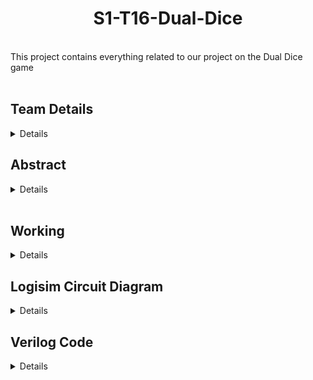 <h1 align="center">S1-T16-Dual-Dice</h1><br>
This project contains everything related to our project on the Dual Dice game<br><br>
<h2><b>Team Details</b></h2>
<details>
<br>3rd Sem B.TECH CSE <br>
Section: 1 <br> <br>
<b>Team Member</b> <br><br>
Rahul mondal<br>
221cs142 <br>
rahulmondal221cs142@nitk.edu.in <br><br>
Sandeep kumar <br>
221cs149 <br>
sandeepkumar.221cs149@nitk.edu.in <br><br>
Vivek kumar<br>
221cs166<br>
vivekkumar.221cs166@nitk.edu.in<br><br>
</details> 
<h2><b>Abstract</b></h2>
<details>
<b>IDEA</b><br><br>
The idea of this project is to provide the users with a time engaging, entertaining, and
enjoyable experience and at the same time, apply a multitude of concepts and ICs
related to this subject. The main key Idea behind this project is to automate the human
error and dominance on the games with digitalization of the gaming environments. <br><br>
<b>COMPONENTS</b> <br><br>
Breadboard <br>
Jumper wires <br>
LED <br>
Resistors <br>
Capacitors <br>
Button/Switches <br>
Battery <br>
Comparator <br>
7 segment displays <br>
Counter(Random Number display) <br>
2-Bits Adder <br>
ICs - 555,4017 <br><br>
<h1 align="center">ABSTRACT</h1><br><br>
<b>PROBLEM STATEMENT</b> <br>
This project aims to provide a fun experience to the users through a game specially
designed to be engaging and entertaining without feel cheated. A combination of LED
chaser which connected to random number generator that allow the system to
randomly glow the led at specific position and dual dice, both of which are popular
games allows high levels of engagement and keeps the users interested and satisfied
with outcome. <br><br>
<b>MOTIVATION</b> <br>
Our goal in creating this project is to provide users participating in our project with a
simple and smooth experience through digital integrated circuits. Digital IC has
limitless potential and we wanted to try our hand at a game that we could create
ourselves and thereby give other people an enjoyable experience. This project is the
result of our creativity and passion for this subject and its components, which allows
us to do our best to exploit its potential. This project mainly focuses on less human
interaction to avoid fraud and error while scanning it. Automation helps humans
achieve important results. A simple yet engaging project was our goal from the
beginning and we wanted to achieve it through this game. This allows us to explore the
potential of the digital world and deliver amazing experiences in the real world. This
project mostly focused on the less human interaction to avoid cheating and error to be
digitalize it.This project is the result of our creativity and our passion for this subject
and its components which allowed us to give our best attempt to harness its potential. <br><br>
<b>Methodology</b> <br>
In the realm of electronics and digital logic, projects that seamlessly blend creativity,
innovation, and user engagement have always held a special allure. One such project is the
LED Chaser Dice Game, a unique fusion of LEDs, simulated dice rolls, and digital logic,
creating an interactive and challenging experience for enthusiasts and casual users alike. In
this essay, we will explore the intricate details of this exciting project, its components,
functionality, and the underlying concepts that make it both entertaining and educational. 
</details><br>
<h2><b>Working</b></h2>
<details>
<h1 align="center">FUNCTIONAL TABLE</h1> <br> <br>
<table>
  <tr>
    <td align="center">LED Chaser:</td>
    <td align="center">At the heart of this project are two sets of LEDs, each designed to create a
mesmerizing visual display. The first set of LEDs, the "random chaser,"
dances in a seemingly chaotic order, representing one of the simulated
dice rolls. The second set, the "sequential chaser," obediently lights up
LEDs in numerical order from 1 to 6, mimicking the other die. These LED
chasers provide a dynamic and visually appealing aspect to the project,
capturing the attention and curiosity of users.
</td>
  </tr>
  <tr>
    <td align="center">UserOperated
Switch:
</td>
    <td align="center">A critical user interface component in the project is the switch. When
activated by the user, the LED chasers come to a halt, signaling the
intention to input a value. This moment of anticipation adds an exciting
element to the game and invites active participation
</td>
  </tr>
  <tr>
    <td align="center">Random and
Sequential
Dice Rolls:</td>
    <td align="center">The LED chasers, while captivating in their own right, serve a more
profound purpose - simulating the rolling of dice. The random LED chaser
corresponds to one die, while the sequential LED chaser represents the
other. Stopping the chasers with the switch results in the determination of
the dice outcomes.
</td>
  </tr>
  <tr>
    <td align="center">2-Bit Adder
Process:
</td>
    <td align="center">The next stage of this project involves passing the outcomes of the random
and sequential dice rolls through a 2-bit adder process. This simple yet
ingenious step adds the two dice values together, giving us the sum of the
two rolls</td>
  </tr>
  <tr>
    <td align="center">7-Segment
Display</td>
    <td align="center">The culmination of the project's functionality is the display of the dice roll
sum on a 7-segment display. The visually accessible display ensures that
users can quickly assess the outcome of their rolls, heightening their
immersion in the game.
</td>
  </tr>
  <tr>
    <td align="center">N-Bits
Comparator:
</td>
    <td align="center">To determine the game's result, a crucial component is the N-bits
comparator. This module compares the computer-generated random
number (represented by the random LED chaser) and the user's input
(reflected by the sequential LED chaser). The comparison considers both
the most significant and least significant bits of the numbers, adding an
extra layer of complexity to the game.
</td>
  </tr>
  <tr>
    <td align="center">Game
Outcome:</td>
    <td align="center">The conclusion of each game round depends on the comparison results. If
the two numbers are equal, the game is declared a tie, and the cycle begins
anew. However, the user's fate can also be influenced by the most
significant value of their input. A successful match results in a win and an
incremented score for the user. It is important to note that each user is
granted only three chances to play the game, adding an element of
challenge and strategy.</td>
  </tr>
</table> 
<br><br>
<h2 align="center">Flowchart</h2><br>
![flowchart](https://github.com/rahul-mondal01/S1-T16-Dual-Dice/assets/148984556/040435ab-7d32-4827-9dca-c4500f64018f)
</details>
<h2><b>Logisim Circuit Diagram</b></h2>
<details>
  ![logisim_output](https://github.com/rahul-mondal01/S1-T16-Dual-Dice/assets/148984556/88cfd6d4-1ab2-4370-bb42-01ec979ac8fe)
</details>
<h2><b>Verilog Code</b></h2>
<details>

  <b>Module file</b>
  
  ```
  
  module counter(input[0:2] a,input[0:2] b,input[0:2] c,input[0:2] d,output[0:2] x,output[0:3] sum1,output[0:3] sum2);
    wire[0:3] w1; //for first sum
    wire[0:3] w2; //for second sum
    
    //a+b
    wire s1,s2,s3,c1,c2,c3;
    assign s1=a[2]^b[2];
    assign c1=a[2]&b[2];
    assign s2=c1^a[1]^b[1];
    assign c2=(c1&(a[1]^b[1]))|(a[1]&b[1]);
    assign s3=c2^a[0]^b[0];
    assign c3=(c2&(a[0]^b[0]))|(a[0]&b[0]);
    assign w1[0]=c3;
    assign w1[1]=s3;
    assign w1[2]=s2;
    assign w1[3]=s1;

    //c+d
    wire k1,k2,k3,p1,p2,p3;
    assign k1=c[2]^d[2];
    assign p1=c[2]&d[2];
    assign k2=p1^c[1]^d[1];
    assign p2=(p1&(c[1]^d[1]))|(c[1]&d[1]);
    assign k3=p2^c[0]^d[0];
    assign p3=(p2&(c[0]^d[0]))|(c[0]&d[0]);
    assign w2[0]=p3;
    assign w2[1]=k3;
    assign w2[2]=k2;
    assign w2[3]=k1;

    //COMPARATOR
    wire m0,m1,m2,m3;
    assign m0=~(w1[0]^w2[0]);
    assign m1=~(w1[1]^w2[1]);
    assign m2=~(w1[2]^w2[2]);
    assign m3=~(w1[3]^w2[3]);
    wire temp1,temp2,temp3,temp4;
    assign temp1=w1[0]&(~w2[0]);
    assign temp2=(m0)&(w1[1]&(~w2[1]));
    assign temp3=((m0)&(m1))&(w1[2]&(~w2[2]));
    assign temp4=((m0)&(m1)&(m2))&(w1[3]&(~w2[3]));
    
    //assigning output
    assign x[0]=(temp1|temp2)|(temp3|temp4); //a>b
    assign x[1]=((m0)&(m1))&((m2)&(m3));  //a=b
    assign x[2]=(~w1[0]&(w2[0]))|(m0&(~w1[1]&(w2[1])))|(m0&m1&(~w1[2]&(w2[2])))|(m0&m1&m2&(~w1[3]&(w2[3]))); //a<b

    //assigning the two sums
    assign sum1=w1; 
    assign sum2=w2;
endmodule

  ```

  <b>Testbench</b>

  ```

  `include "dual_dice.v" 

module dual_dice_tb;

//all variables used in this code

reg[0:2] led_chaser_user; //user led

reg[0:2] led_chaser_random; //random led

reg[0:2] random_number_1; //random number 1

reg[0:2] random_number_2; //random number 2

wire[0:2] x; //showing outputs: x[0]: a>b    x[1]: a=b    x[2]: a<b
wire[0:3] a; //first sum: led_chaser_user+led_chaser_random
wire[0:3] b; //second sum: random_number_1+random_number_2

//instantiation

counter uut( 
    .a(led_chaser_user),
    .b(led_chaser_random),
    .c(random_number_1),
    .d(random_number_2),
    .x(x),
    .sum1(a),
    .sum2(b)
);

//starting the code
initial begin

    //making the vcd(gtkwave) file
    $dumpfile("dual_dice.vcd");
    $dumpvars(0,dual_dice_tb);
    
    //inputting numbers
    led_chaser_user=3'b110;
    led_chaser_random=3'b101;
    random_number_1=3'b101;
    random_number_2=3'b101;
    

    #100; 

    //displaying outputs
    $display("\n");
    $display("LED_CHASER_USER |  LED_CHASER_RANDOM  |  RANDOM_NUMBER_1  |   RANDOM_NUMBER_2  |   A   |   B   |  A>B  |  A==B  |  A<B\n");
    $display("     %4d       |          %4d       |        %4d       |        %4d        | %4d  | %4d  |   %d   |    %d   |   %d\n",led_chaser_user,led_chaser_random,random_number_1,random_number_2,a,b,x[0],x[1],x[2]); 
    
    
    
end
endmodule

  ```
  
</details>






